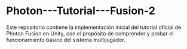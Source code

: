 # Photon---Tutorial---Fusion-2
Este repositorio contiene la implementación inicial del tutorial oficial de Photon Fusion en Unity, con el propósito de comprender y probar el funcionamiento básico del sistema multijugador.
